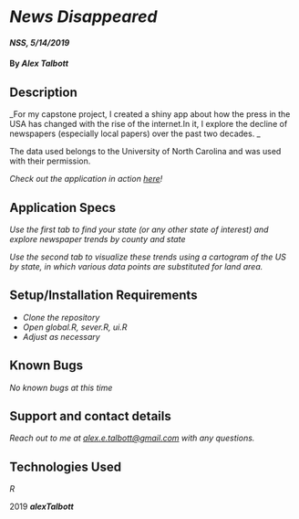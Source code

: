 # _News Disappeared_

#### _NSS, 5/14/2019_

#### By _**Alex Talbott**_


## Description

_For my capstone project, I created a shiny app about how the press in the USA has changed with the rise of the internet.In it, I explore the decline of newspapers (especially local papers) over the past two decades. _

The data used belongs to the University of North Carolina and was used with their permission.

 _Check out the application in action [here](https://opioidsalex.shinyapps.io/news_disappeared/)!_

## Application Specs

 _Use the first tab to find your state (or any other state of interest) and explore newspaper trends by county and state_

_Use the second tab to visualize these trends using a cartogram of the US by state, in which various data points are substituted for land area._


## Setup/Installation Requirements

* _Clone the repository_
* _Open global.R, sever.R, ui.R_
* _Adjust as necessary_


## Known Bugs

_No known bugs at this time_

## Support and contact details

_Reach out to me at alex.e.talbott@gmail.com with any questions._

## Technologies Used

_R_

 2019 **_alexTalbott_**

